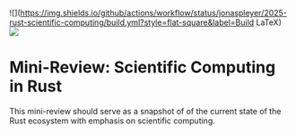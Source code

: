![](https://img.shields.io/github/actions/workflow/status/jonaspleyer/2025-rust-scientific-computing/build.yml?style=flat-square&label=Build LaTeX)
![](https://img.shields.io/github/actions/workflow/status/jonaspleyer/2025-rust-scientific-computing/test.yml?style=flat-square&label=Test)

# Mini-Review: Scientific Computing in Rust

This mini-review should serve as a snapshot of of the current state of the Rust ecosystem with
emphasis on scientific computing.
